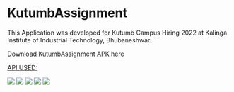 # KutumbAssignment
This Application was developed for Kutumb Campus Hiring 2022 at Kalinga Institute of Industrial Technology, Bhubaneshwar.

[Download KutumbAssignment APK here](https://raw.githubusercontent.com/divya-shiv-pandey/Scriptor/main/Scriptor.exe)

[API USED: ](https://github.com/NiklasTiede/Github-Trending-API)

![](https://i.ibb.co/LYqLDww/Whats-App-Image-2022-03-17-at-7-42-20-AM-1.jpg)
![](https://i.ibb.co/HX2f8LN/Whats-App-Image-2022-03-17-at-7-42-20-AM-4.jpg)
![](https://i.ibb.co/JCbc8RX/Whats-App-Image-2022-03-17-at-7-42-20-AM-5.jpg)
![](https://i.ibb.co/SdLKmNP/Whats-App-Image-2022-03-17-at-7-42-20-AM-3.jpg)
![](https://i.ibb.co/7JQwCcN/Whats-App-Image-2022-03-17-at-7-42-20-AM-2.jpg)
